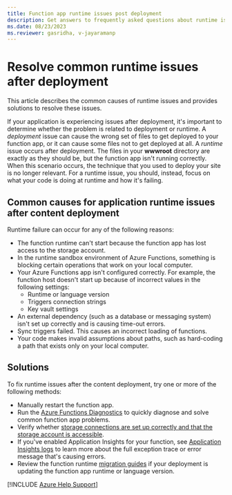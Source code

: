 ```yaml
---
title: Function app runtime issues post deployment
description: Get answers to frequently asked questions about runtime issues in the function app after content deployment.
ms.date: 08/23/2023
ms.reviewer: gasridha, v-jayaramanp
---
```


# Resolve common runtime issues after deployment

This article describes the common causes of runtime issues and provides solutions to resolve these issues.

If your application is experiencing issues after deployment, it's important to determine whether the problem is related to deployment or runtime. A *deployment* issue can cause the wrong set of files to get deployed to your function app, or it can cause some files not to get deployed at all. A *runtime* issue occurs after deployment. The files in your **wwwroot** directory are exactly as they should be, but the function app isn't running correctly. When this scenario occurs, the technique that you used to deploy your site is no longer relevant. For a runtime issue, you should, instead, focus on what your code is doing at runtime and how it's failing.

## Common causes for application runtime issues after content deployment

Runtime failure can occur for any of the following reasons:

- The function runtime can't start because the function app has lost access to the storage account.
- In the runtime sandbox environment of Azure Functions, something is blocking certain operations that work on your local computer.
- Your Azure Functions app isn't configured correctly. For example, the function host doesn't start up because of incorrect values in the following settings:
  - Runtime or language version
  - Triggers connection strings
  - Key vault settings
- An external dependency (such as a database or messaging system) isn't set up correctly and is causing time-out errors.
- Sync triggers failed. This causes an incorrect loading of functions.
- Your code makes invalid assumptions about paths, such as hard-coding a path that exists only on your local computer.

## Solutions

To fix runtime issues after the content deployment, try one or more of the following methods:

- Manually restart the function app.
- Run the [Azure Functions Diagnostics](/azure/azure-functions/functions-diagnostics) to quickly diagnose and solve common function app problems.
- Verify whether [storage connections are set up correctly and that the storage account is accessible](/azure/azure-functions/functions-recover-storage-account).
- If you've enabled Application Insights for your function, see [Application Insights logs](/azure/azure-functions/functions-monitoring) to learn more about the full exception trace or error message that's causing errors.
- Review the function runtime [migration guides](/azure/azure-functions/migrate-version-3-version-4) if your deployment is updating the function app runtime or language version.

[!INCLUDE [Azure Help Support](../../../includes/azure-help-support.md)]
